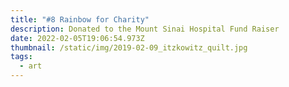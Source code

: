 ```yaml
---
title: "#8 Rainbow for Charity"
description: Donated to the Mount Sinai Hospital Fund Raiser
date: 2022-02-05T19:06:54.973Z
thumbnail: /static/img/2019-02-09_itzkowitz_quilt.jpg
tags:
  - art
---
```

